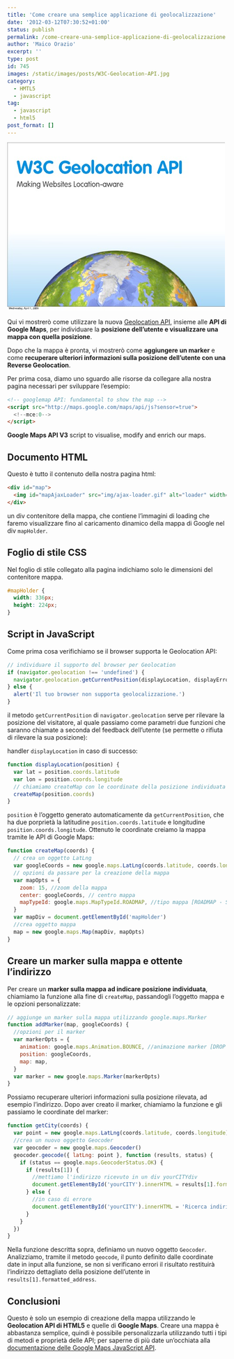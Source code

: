 ```yaml
---
title: 'Come creare una semplice applicazione di geolocalizzazione'
date: '2012-03-12T07:30:52+01:00'
status: publish
permalink: /come-creare-una-semplice-applicazione-di-geolocalizzazione
author: 'Maico Orazio'
excerpt: ''
type: post
id: 745
images: /static/images/posts/W3C-Geolocation-API.jpg
category:
  - HMTL5
  - javascript
tag:
  - javascript
  - html5
post_format: []
---
```


![](/static/images/posts/W3C-Geolocation-API.jpg 'W3C Geolocation API')

Qui vi mostrerò come utilizzare la nuova [Geolocation API](http://dev.w3.org/geo/api/spec-source.html 'Geolocation API Specification'), insieme alle **API di Google Maps**, per individuare la **posizione dell’utente e visualizzare una mappa con quella posizione**.

Dopo che la mappa è pronta, vi mostrerò come **aggiungere un marker** e come **recuperare ulteriori informazioni sulla posizione dell’utente con una Reverse Geolocation**.

Per prima cosa, diamo uno sguardo alle risorse da collegare alla nostra pagina necessari per sviluppare l’esempio:

```html
<!-- googlemap API: fundamental to show the map -->
<script src="http://maps.google.com/maps/api/js?sensor=true">
  <!--mce:0-->
</script>
```

**Google Maps API V3** script to visualise, modify and enrich our maps.

## Documento HTML

Questo è tutto il contenuto della nostra pagina html:

```html
<div id="map">
  <img id="mapAjaxLoader" src="img/ajax-loader.gif" alt="loader" width="32" height="32" />
</div>
```

un div contenitore della mappa, che contiene l’immagini di loading che faremo visualizzare fino al caricamento dinamico della mappa di Google nel div `mapHolder`.

## Foglio di stile CSS

Nel foglio di stile collegato alla pagina indichiamo solo le dimensioni del contenitore mappa.

```css
#mapHolder {
  width: 336px;
  height: 224px;
}
```

## Script in JavaScript

Come prima cosa verifichiamo se il browser supporta le Geolocation API:

```js
// individuare il supporto del browser per Geolocation
if (navigator.geolocation !== 'undefined') {
  navigator.geolocation.getCurrentPosition(displayLocation, displayError)
} else {
  alert('Il tuo browser non supporta geolocalizzazione.')
}
```

il metodo `getCurrentPosition` di `navigator.geolocation` serve per rilevare la posizione del visitatore, al quale passiamo come parametri due funzioni che saranno chiamate a seconda del feedback dell’utente (se permette o rifiuta di rilevare la sua posizione):

handler `displayLocation` in caso di successo:

```js
function displayLocation(position) {
  var lat = position.coords.latitude
  var lon = position.coords.longitude
  // chiamiamo createMap con le coordinate della posizione individuata
  createMap(position.coords)
}
```

`position` è l’oggetto generato automaticamente da `getCurrentPosition`, che ha due porprietà la latitudine `position.coords.latitude` e longitudine `position.coords.longitude`. Ottenuto le coordinate creiamo la mappa tramite le API di Google Maps:

```js
function createMap(coords) {
  // crea un oggetto LatLng
  var googleCoords = new google.maps.LatLng(coords.latitude, coords.longitude)
  // opzioni da passare per la creazione della mappa
  var mapOpts = {
    zoom: 15, //zoom della mappa
    center: googleCoords, // centro mappa
    mapTypeId: google.maps.MapTypeId.ROADMAP, //tipo mappa [ROADMAP - SATELLITE - HYBRID]
  }
  var mapDiv = document.getElementById('mapHolder')
  //crea oggetto mappa
  map = new google.maps.Map(mapDiv, mapOpts)
}
```

## Creare un marker sulla mappa e ottente l’indirizzo

Per creare un **marker sulla mappa ad indicare posizione individuata**, chiamiamo la funzione alla fine di `createMap`, passandogli l’oggetto mappa e le opzioni personalizzate:

```js
// aggiunge un marker sulla mappa utilizzando google.maps.Marker
function addMarker(map, googleCoords) {
  //opzioni per il marker
  var markerOpts = {
    animation: google.maps.Animation.BOUNCE, //animazione marker [DROP / BOUNCE]
    position: googleCoords,
    map: map,
  }
  var marker = new google.maps.Marker(markerOpts)
}
```

Possiamo recuperare ulteriori informazioni sulla posizione rilevata, ad esempio l’indirizzo. Dopo aver creato il marker, chiamiamo la funzione e gli passiamo le coordinate del marker:

```js
function getCity(coords) {
  var point = new google.maps.LatLng(coords.latitude, coords.longitude)
  //crea un nuovo oggetto Geocoder
  var geocoder = new google.maps.Geocoder()
  geocoder.geocode({ latLng: point }, function (results, status) {
    if (status == google.maps.GeocoderStatus.OK) {
      if (results[1]) {
        //mettiamo l'indirizzo ricevuto in un div yourCITYdiv
        document.getElementById('yourCITY').innerHTML = results[1].formatted_address
      } else {
        //in caso di errore
        document.getElementById('yourCITY').innerHTML = 'Ricerca indirizzo non riuscita: ' + status
      }
    }
  })
}
```

Nella funzione descritta sopra, definiamo un nuovo oggetto `Geocoder`. Analizziamo, tramite il metodo `geocode`, il punto definito dalle coordinate date in input alla funzione, se non si verificano errori il risultato restituirà l’indirizzo dettagliato della posizione dell’utente in `results[1].formatted_address`.

## Conclusioni

Questo è solo un esempio di creazione della mappa utilizzando le **Geolocation API di HTML5** e quelle di **Google Maps**. Creare una mappa è abbastanza semplice, quindi è possibile personalizzarla utilizzando tutti i tipi di metodi e proprietà delle API; per saperne di più date un’occhiata alla [documentazione delle Google Maps JavaScript API](https://developers.google.com/maps/documentation/javascript/overview?hl=it 'Google Maps JavaScript API V3').

